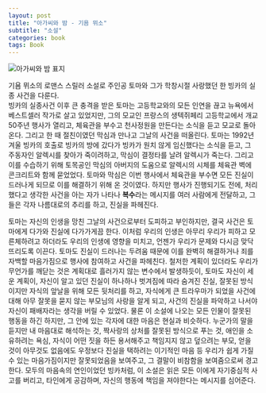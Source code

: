 ```yaml
---
layout: post
title: "아가씨와 밤 - 기욤 뮈소"
subtitle: "소설"
categories: book
tags: Book
---
```


![아가씨와 밤 표지](https://image.yes24.com/momo/TopCate2063/MidCate004/206239657.jpg)

기욤 뮈소의 로맨스 스릴러 소설로 주인공 토마와 그가 학창시절 사랑했던 한 빙카의 실종 사건을 다룬다.   
빙카의 실종사건 이후 큰 충격을 받은 토마는 고등학교와의 모든 인연을 끊고 뉴욕에서 베스트셀러 작가로 살고 있었지만, 
그의 모교인 프랑스의 생텍쥐페리 고등학교에서 개교 50주년 행사가 열리고, 체육관을 부수고 천사정원을 만든다는 소식을 듣고 모교로 돌아온다.
그리고 한 때 절친이였던 막심과 만나고 그날의 사건을 떠올린다. 토마는 1992년 겨울 빙카의 호출로 빙카의 방에 갔다가 빙카가 원치 않게 임신했다는 소식을 듣고,
그 주동자인 알렉시를 찾아가 죽이려하고, 막심이 결정타를 날려 알렉시가 죽는다. 그리고 이를 수습하기 위해 토목공인 막심의 아버지의 도움으로 알렉시의 시체를 체육관 벽에 콘크리트와 함께 묻었었다.
토마와 막심은 이번 행사에서 체육관을 부수면 모든 진실이 드러나게 되므로 이를 해결하기 위해 온 것이였다.
하지만 행사가 진행되기도 전에, 처리했다고 생각한 사건을 아는 자가 나타나 **복수**라는 메시지를 여러 사람에게 전달하고, 그들은 각자 나름대로의 추리를 하고, 진실을 파헤진다. 

토마는 자신의 인생을 망친 그날의 사건으로부터 도피하고 부인하지만, 결국 사건은 토마에게 다가와 진실에 다가가게끔 한다. 이처럼 우리의 인생은 아무리 우리가 피하고 모른체하려고 하더라도 우리의 인생에 영향을 미치고, 언젠가 우리가 문제와 다시금 맞닥뜨리도록 이끈다. 토마도 진실이 드러나는 두려움 때문에 이를 완벽히 해결하거나 죄를 자백할 마음가짐으로 행사에 참여하고 사건을 파헤친다. 철저한 계획이 있더라도 우리가 무언가를 깨닫는 것은 계획대로 흘러가지 않는 변수에서 발생하듯이, 토마도 자신이 세운 계획이, 자신이 알고 있던 진실이 하나하나 벗겨짐에 따라 숨겨진 진실, 잘못된 방식이지만 자식의 앞날을 위해 모든 뒷처리를 하고, 자식에게 큰 트라우마가 되었을 사건에 대해 아무 잘못을 묻지 않는 부모님의 사랑을 알게 되고, 사건의 진실을 파악하고 나서야 자신이 패배자라는 생각을 버릴 수 있었다. 물론 이 소설에 나오는 모든 인물이 잘못된 행동을 하긴 하지만, 그 안에 있는 각자에 대한 마음은 현실과 비슷하다. 누군가의 말을 듣지만 내 마음대로 해석하는 것, 짝사랑의 상처를 잘못된 방식으로 푸는 것, 애인을 소유하려는 욕심, 자식이 어떤 짓을 하든 용서해주고 책임지지 않고 덮으려는 부모, 얻을 것이 아무것도 없음에도 우정보다 진실을 택하려는 이기적인 마음 등 우리가 쉽게 가질 수 있는 마음가짐이지만 잘못되었음을 보여주고, 그 결말이 비참함을 보여줌으로써 경고한다. 모두의 마음속의 연인이었던 빙카처럼, 이 소설은 읽은 모든 이에게 자기중심적 사고를 버리고, 타인에게 공감하며, 자신의 행동에 책임을 져야한다는 메시지를 심어준다.
